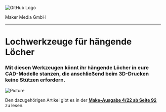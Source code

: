 ![GitHub Logo](http://www.heise.de/make/icons/make_logo.png)

Maker Media GmbH
*** 

# Lochwerkzeuge für hängende Löcher

### Mit diesen Werkzeugen könnt ihr hängende Löcher in eure CAD-Modelle stanzen, die anschließend beim 3D-Drucken keine Stützen erfordern.

![Picture](https://github.com/MakeMagazinDE/Lochwerkzeug/blob/main/ghBanner.png)

Den dazugehörigen Artikel gibt es in der **[Make-Ausgabe 4/22 ab Seite 92](https://www.heise.de/select/make/2022/4/2218007274793818044)** zu lesen. 
